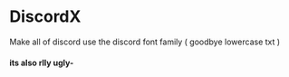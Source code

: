 # DiscordX
Make all of discord use the discord font family ( goodbye lowercase txt )
#### its also rlly ugly-
#
